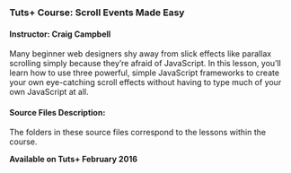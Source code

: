 ### Tuts+ Course: Scroll Events Made Easy
#### Instructor: Craig Campbell

Many beginner web designers shy away from slick effects like parallax scrolling simply because they’re afraid of JavaScript. In this lesson, you’ll learn how to use three powerful, simple JavaScript frameworks to create your own eye-catching scroll effects without having to type much of your own JavaScript at all.

#### Source Files Description:

The folders in these source files correspond to the lessons within the course.

**Available on Tuts+ February 2016**
